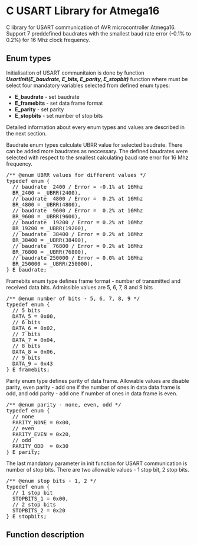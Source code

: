 <h1>C USART Library for Atmega16</h1>
<p>
C library for USART communication of AVR microcontroller Atmega16. Support 7 preddefined baudrates with the smallest baud rate error (-0.1% to 0.2%) for 16 Mhz clock frequency.
</p>
<h2>Enum types</h2>
<p>
Initialisation of USART communitaion is done by function <i><b>UsartInit(E_baudrate, E_bits, E_parity, E_stopbit)</b></i> function where must be select four mandatory variables selected from defined enum types:
<ul>
  <li><b>E_baudrate</b> - set baudrate</li>
  <li><b>E_framebits</b> - set data frame format</li>
  <li><b>E_parity</b> - set parity</li>
  <li><b>E_stopbits</b> - set number of stop bits</li>  
</ul>
Detailed information about every enum types and values are described in the next section.
</p>
<p>
Baudrate enum types calculate UBRR value for selected baudrate. There can be added more baudrates as neccessary. The defined baudrates were selected with respect to the smallest calculating baud rate error for 16 Mhz frequency. 
</p>
<pre>
/** @enum UBRR values for different values */
typedef enum {
  // baudrate  2400 / Error = -0.1% at 16Mhz
  BR_2400 = _UBRR(2400),
  // baudrate  4800 / Error =  0.2% at 16Mhz
  BR_4800 = _UBRR(4800),
  // baudrate  9600 / Error =  0.2% at 16Mhz
  BR_9600 = _UBRR(9600),
  // baudrate  19200 / Error = 0.2% at 16Mhz
  BR_19200 = _UBRR(19200),
  // baudrate  38400 / Error = 0.2% at 16Mhz
  BR_38400 = _UBRR(38400),
  // baudrate  76800 / Error = 0.2% at 16Mhz
  BR_76800 = _UBRR(76800),
  // baudrate 250000 / Error = 0.0% at 16Mhz
  BR_250000 = _UBRR(250000),
} E_baudrate;
</pre>
<p>
Framebits enum type defines frame format - number of transmitted and received data bits. Admissible values are 5, 6, 7, 8 and 9 bits
</p>
<pre>
/** @enum number of bits - 5, 6, 7, 8, 9 */
typedef enum {
  // 5 bits
  DATA_5 = 0x00,
  // 6 bits
  DATA_6 = 0x02,
  // 7 bits
  DATA_7 = 0x04,
  // 8 bits
  DATA_8 = 0x06,
  // 9 bits
  DATA_9 = 0x43
} E_framebits;
</pre>
<p>
Parity enum type defines parity of data frame. Allowable values are disable parity, even parity - add one if the number of ones in data data frame is odd, and odd parity - add one if number of ones in data frame is even.
</p>
<pre>
/** @enum parity - none, even, odd */
typedef enum {
  // none
  PARITY_NONE = 0x00,
  // even
  PARITY_EVEN = 0x20,
  // odd
  PARITY_ODD  = 0x30
} E_parity;
</pre>
<p>
The last mandatory parameter in init function for USART communication is number of stop bits. There are two allowable values - 1 stop bit, 2 stop bits.
</p>
<pre>
/** @enum stop bits - 1, 2 */
typedef enum {
  // 1 stop bit
  STOPBITS_1 = 0x00,
  // 2 stop bits
  STOPBITS_2 = 0x20
} E_stopbits;
</pre>
<h2>Function description</h2>


